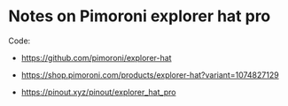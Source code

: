 # Notes on Pimoroni explorer hat pro

Code:
- https://github.com/pimoroni/explorer-hat

- https://shop.pimoroni.com/products/explorer-hat?variant=1074827129
- https://pinout.xyz/pinout/explorer_hat_pro

